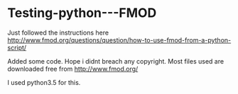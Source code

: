 # Testing-python---FMOD

Just followed the instructions here
http://www.fmod.org/questions/question/how-to-use-fmod-from-a-python-script/

Added some code.
Hope i didnt breach any copyright.
Most files used are downloaded free from
http://www.fmod.org/

I used python3.5 for this.




